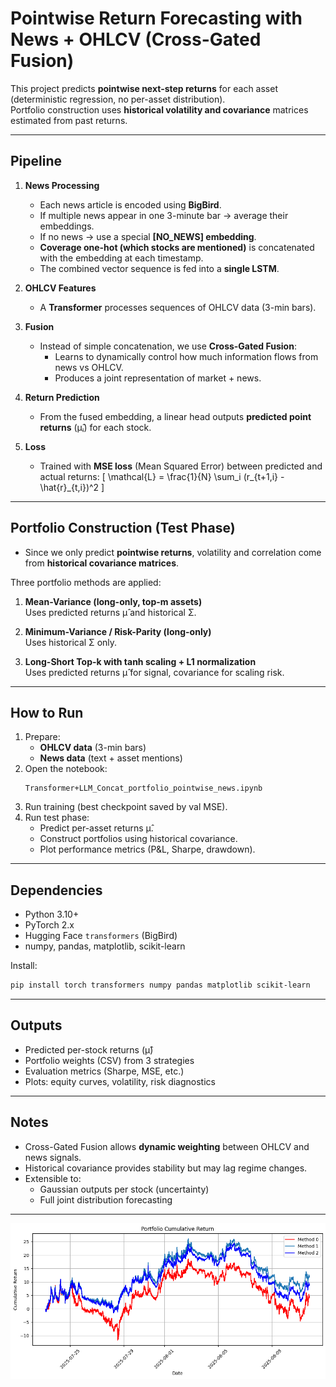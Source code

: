 # Pointwise Return Forecasting with News + OHLCV (Cross-Gated Fusion)

This project predicts **pointwise next-step returns** for each asset (deterministic regression, no per-asset distribution).  
Portfolio construction uses **historical volatility and covariance** matrices estimated from past returns.

---

## Pipeline

1. **News Processing**
   - Each news article is encoded using **BigBird**.
   - If multiple news appear in one 3-minute bar → average their embeddings.
   - If no news → use a special **[NO_NEWS] embedding**.
   - **Coverage one-hot (which stocks are mentioned)** is concatenated with the embedding at each timestamp.
   - The combined vector sequence is fed into a **single LSTM**.

2. **OHLCV Features**
   - A **Transformer** processes sequences of OHLCV data (3-min bars).

3. **Fusion**
   - Instead of simple concatenation, we use **Cross-Gated Fusion**:
     - Learns to dynamically control how much information flows from news vs OHLCV.
     - Produces a joint representation of market + news.

4. **Return Prediction**
   - From the fused embedding, a linear head outputs **predicted point returns** (μ̂ᵢ) for each stock.

5. **Loss**
   - Trained with **MSE loss** (Mean Squared Error) between predicted and actual returns:
     \[
     \mathcal{L} = \frac{1}{N} \sum_i (r_{t+1,i} - \hat{r}_{t,i})^2
     \]

---

## Portfolio Construction (Test Phase)

- Since we only predict **pointwise returns**, volatility and correlation come from **historical covariance matrices**.

Three portfolio methods are applied:

1. **Mean-Variance (long-only, top-m assets)**  
   Uses predicted returns μ̂ and historical Σ.

2. **Minimum-Variance / Risk-Parity (long-only)**  
   Uses historical Σ only.

3. **Long-Short Top-k with tanh scaling + L1 normalization**  
   Uses predicted returns μ̂ for signal, covariance for scaling risk.

---

## How to Run

1. Prepare:
   - **OHLCV data** (3-min bars)
   - **News data** (text + asset mentions)
2. Open the notebook:  
   ```
   Transformer+LLM_Concat_portfolio_pointwise_news.ipynb
   ```
3. Run training (best checkpoint saved by val MSE).
4. Run test phase:
   - Predict per-asset returns μ̂.
   - Construct portfolios using historical covariance.
   - Plot performance metrics (P&L, Sharpe, drawdown).

---

## Dependencies

- Python 3.10+
- PyTorch 2.x
- Hugging Face `transformers` (BigBird)
- numpy, pandas, matplotlib, scikit-learn

Install:
```bash
pip install torch transformers numpy pandas matplotlib scikit-learn
```

---

## Outputs

- Predicted per-stock returns (μ̂)
- Portfolio weights (CSV) from 3 strategies
- Evaluation metrics (Sharpe, MSE, etc.)
- Plots: equity curves, volatility, risk diagnostics

---

## Notes

- Cross-Gated Fusion allows **dynamic weighting** between OHLCV and news signals.
- Historical covariance provides stability but may lag regime changes.
- Extensible to:
  - Gaussian outputs per stock (uncertainty)
  - Full joint distribution forecasting

---


![Alt text](output.png)